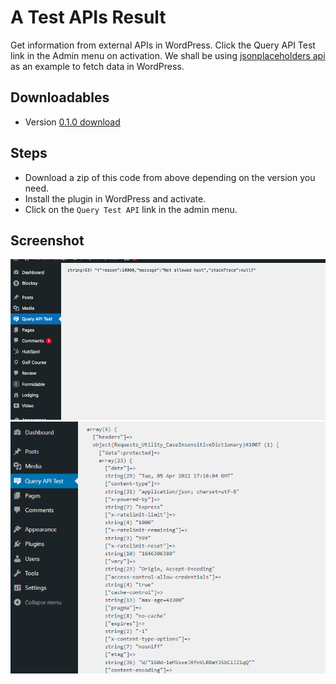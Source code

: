 # A Test APIs Result
Get information from external APIs in WordPress. Click the Query API Test link in the Admin menu on activation.
We shall be using [jsonplaceholders api](https://jsonplaceholder.typicode.com/users) as an example to fetch data in WordPress.

## Downloadables
- Version [0.1.0 download](https://github.com/MediaUganda/A-Test-API/releases/download/0.1.0/a-test-api.zip)

## Steps
- Download a zip of this code from above depending on the version you need.
- Install the plugin in WordPress and activate.
- Click on the `Query Test API` link in the admin menu.

## Screenshot
![Screenshot](./screenshots/test.png)
![Screenshot](./screenshots/apioutput.png)
